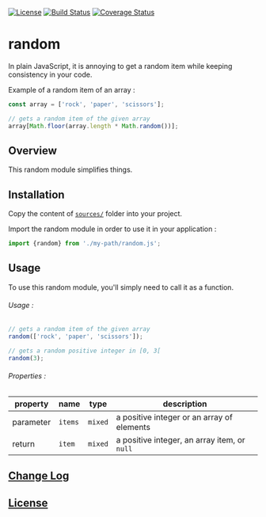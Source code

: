 [![License](https://img.shields.io/badge/license-MIT-blue.svg)](./LICENSE)
[![Build Status](https://travis-ci.org/theatrejs/random.svg?branch=master)](https://travis-ci.org/theatrejs/random)
[![Coverage Status](https://coveralls.io/repos/github/theatrejs/random/badge.svg?branch=master)](https://coveralls.io/github/theatrejs/random?branch=master)

# random

In plain JavaScript, it is annoying to get a random item while keeping consistency in your code.

Example of a random item of an array :

```javascript
const array = ['rock', 'paper', 'scissors'];

// gets a random item of the given array
array[Math.floor(array.length * Math.random())];
```

## Overview

This random module simplifies things.

## Installation

Copy the content of [`sources/`](./sources) folder into your project.

Import the random module in order to use it in your application :

```javascript
import {random} from './my-path/random.js';
```

## Usage

To use this random module, you'll simply need to call it as a function.

###### Usage :

```javascript
// gets a random item of the given array
random(['rock', 'paper', 'scissors']);

// gets a random positive integer in [0, 3[
random(3);
```

###### Properties :

| property  | name   | type    | description                                  |
| --------- | ------ | ------- | -------------------------------------------- |
| parameter | `items`| `mixed` | a positive integer or an array of elements   |
| return    | `item` | `mixed` | a positive integer, an array item, or `null` |

## [Change Log](./CHANGELOG.md)

## [License](./LICENSE)
